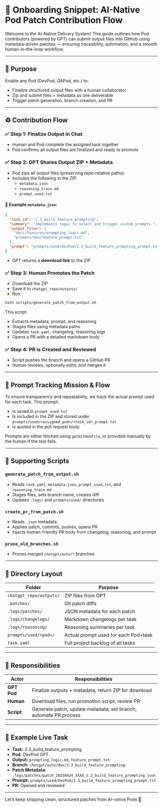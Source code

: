 # 🚀 Onboarding Snippet: AI-Native Pod Patch Contribution Flow

Welcome to the AI-Native Delivery System! This guide outlines how Pod contributors (powered by GPT) can submit output files into GitHub using metadata-driven patches — ensuring traceability, automation, and a smooth human-in-the-loop workflow.

---

## 🎯 Purpose
Enable any Pod (DevPod, QAPod, etc.) to:
- Finalize structured output files with a human collaborator
- Zip and submit files + metadata as one deliverable
- Trigger patch generation, branch creation, and PR

---

## ♻️ Contribution Flow

### ✅ Step 1: Finalize Output in Chat
- Human and Pod complete the assigned task together
- Pod confirms all output files are finalized and ready to promote

### ✅ Step 2: GPT Shares Output ZIP + Metadata
- Pod zips all output files (preserving repo-relative paths)
- Includes the following in the ZIP:
  - `metadata.json`
  - `reasoning_trace.md`
  - `prompt_used.txt`

#### 📄 Example `metadata.json`:
```json
{
  "task_id": "2.3_build_feature_prompting",
  "summary": "Implements logic to select and trigger custom prompts.",
  "output_files": [
    "docs/features/prompting_logic.md",
    "prompts/dev/feature_prompt.txt"
  ],
  "prompt": "prompts/used/DevPod/2.3_build_feature_prompting_prompt.txt"
}
```

- GPT returns a **download link** to the ZIP

### ✅ Step 3: Human Promotes the Patch
- Download the ZIP
- Save it to `chatgpt_repo/outputs/`
- Run:

```bash
bash scripts/generate_patch_from_output.sh
```

This script:
- Extracts metadata, prompt, and reasoning
- Stages files using metadata paths
- Updates `task.yaml`, changelog, reasoning logs
- Opens a PR with a detailed markdown body

### ✅ Step 4: PR is Created and Reviewed
- Script pushes the branch and opens a GitHub PR
- Human reviews, optionally edits, and merges it

---

## 🧠 Prompt Tracking Mission & Flow

To ensure transparency and repeatability, we track the actual prompt used for each task. This prompt:
- Is saved in `prompt_used.txt`
- Is included in the ZIP and stored under `prompts/used/<assigned_pod>/<task_id>_prompt.txt`
- Is quoted in the pull request body

Prompts are either fetched using `getGitHubFile`, or provided manually by the human if the tool fails.

---

## 🧰 Supporting Scripts

### `generate_patch_from_output.sh`
- Reads `task.yaml`, `metadata.json`, `prompt_used.txt`, and `reasoning_trace.md`
- Stages files, sets branch name, creates diff
- Updates `.logs/` and `prompts/used/` directories

### `create_pr_from_patch.sh`
- Reads `.json` metadata
- Applies patch, commits, pushes, opens PR
- Injects human-friendly PR body from changelog, reasoning, and prompt

### `prune_old_branches.sh`
- Prunes merged `chatgpt/auto/*` branches

---

## 📂 Directory Layout

| Folder                    | Purpose                                  |
|---------------------------|-------------------------------------------|
| `chatgpt_repo/outputs/`   | ZIP files from GPT                        |
| `.patches/`               | Git patch diffs                           |
| `.logs/patches/`          | JSON metadata for each patch              |
| `.logs/changelogs/`       | Markdown changelogs per task              |
| `.logs/reasoning/`        | Reasoning summaries per task              |
| `prompts/used/<pod>/`     | Actual prompt used for each Pod+task      |
| `task.yaml`               | Full project backlog of all tasks         |

---

## 🤝 Responsibilities

| Actor         | Responsibilities                                                  |
|---------------|-------------------------------------------------------------------|
| **GPT Pod**   | Finalize outputs + metadata, return ZIP for download              |
| **Human**     | Download files, run promotion script, review PR                   |
| **Script**    | Generate patch, update metadata, set branch, automate PR process  |

---

## 🧪 Example Live Task
- **Task:** 2.3_build_feature_prompting
- **Pod:** DevPod GPT
- **Output:** `prompting_logic.md`, `feature_prompt.txt`
- **Branch:** `chatgpt/auto/dev/2.3_build_feature_prompting`
- **Patch Metadata:** `.logs/patches/patch_20250424_XXXX_2.3_build_feature_prompting.json`
- **Prompt:** `prompts/used/DevPod/2.3_build_feature_prompting_prompt.txt`
- **PR:** Opened and reviewed

---

Let’s keep shipping clean, structured patches from AI-native Pods 🚀

